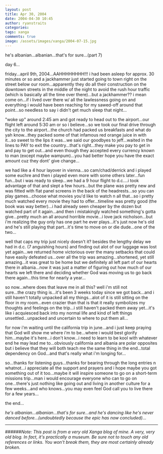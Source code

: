 ```yaml
---
layout: post
title: Apr 30, 2004
date: 2004-04-30 10:45
author: ryanstraits
categories:
tags: xanga
comments: true
image: /assets/images/xanga/2004-07-15.jpg
---
```

he's albanian...albanian...that's for sure...(part 7)

<!-- break -->

day 6...

friday...april 9th, 2004...AAHHHHHHHH!!! i had been asleep for approx. 30 minutes or so and a jackhammer just started going to town right on the street below our room...apparently they do all their construction on the downtown streets in the middle of the night to avoid the rush hour traffic (which is basically all the time over there)...but a jackhammer?? i mean come on...if i lived over there w/ all the lawlessness going on and everything i would have been reaching for my sawed-off around that point...so needless to say i didn't get much sleep that night...

"woke up" around 2:45 am and got ready to head out to the airport...our flight left around 5:30 am or so i believe...so we took our final drive through the city to the airport...the church had packed us breakfasts and what do yah know...they packed some of that infamous red orange juice in with it...so sweet to the lips it was...we said our goodbyes to jeff...waited in the lines to PAY to exit the country...that's right...they make you pay to get in and pay to get out...and even though they accepted every currency known to man (except maybe wampum)...you had better hope you have the exact amount cuz they dont' give change...

we had like a 4 hour layover in vienna...so cam/chad/derrick and i played some euchre and then i played even more with some others later...fun fun...but i was ready to sleep...we had a 9 hour flight to d.c....i took advantage of that and slept a few hours...but the plane was pretty new and was fitted with flat panel screens in the back of the headrests...so you can play games...choose what movies you'd like to watch n all that...so i pretty much watched every movie they had to offer...timeline was pretty good (the book was way better)...i had already seen cheaper by the dozen but watched part of it again...and then i mistakingly watched something's gotta give...pretty much an all around horrible movie...i love jack nicholson...but i'm realizing the guy only has one part he ever plays...it's just now he's old and he's still playing that part...it's time to move on or die dude...one of the two...

well that caps my trip just nicely doesn't it? besides the lengthy delay we had in d.c. (7 anguishing hours) and finding out alot of our luggage was lost yet again...we returned home victorious over the many setbacks that could have easily defeated us...over all the trip was amazing...shortened, yet still amazing...it was great to be home but we definitely all left part of our hearts there in albania...now it was just a matter of figuring out how much of our hearts we left there and deciding whether God was moving us to go back there again...this time for nearly a year...

so now...where does that leave me in all this? well i'm still not sure...the crazy thing is...it's been 3 weeks today since we got back...and i still haven't totally unpacked all my things...alot of it is still sitting on the floor in my room...even crazier than that is that it really symbolizes my thoughts and feelings on the trip...i still haven't packed them away yet...it's like i acquiesced back into my normal life and kind of left things unsettled...unpacked and uncertain to where to put them all...

for now i'm waiting until the california trip in june...and i just keep praying that God will show me where i'm to be...where i would best glorify him...maybe it's here...i don't know...i need to learn to be kool with whatever end he may lead me to...obviously california and albania are polar opposites but i believe that they will both teach me the same thing in the end...total dependency on God...and that's really what i'm longing for...

so...thanks for listening guys...thanks for bearing through the long entries n whatnot...i appreciate all the support and prayers and i hope maybe you got something out of it too...maybe it will inspire someone to go on a short-term missions trip...man i would encourage everyone who can to go on one...there's just nothing like going out and living in another culture for a few weeks...and who knows...you may even feel God call you to live there for a few years...

the end...

<em>he's albanian...albanian...that's for sure...and he's dancing like he's never danced before...(undoubtedly because the epic has now concluded)...</em>

---

######*Note: This post is from a very old Xanga blog of mine. A very, very old blog. In fact, it's practically a museum. Be sure not to touch any old references or links. You won't break them, they are most certainly already broken.*